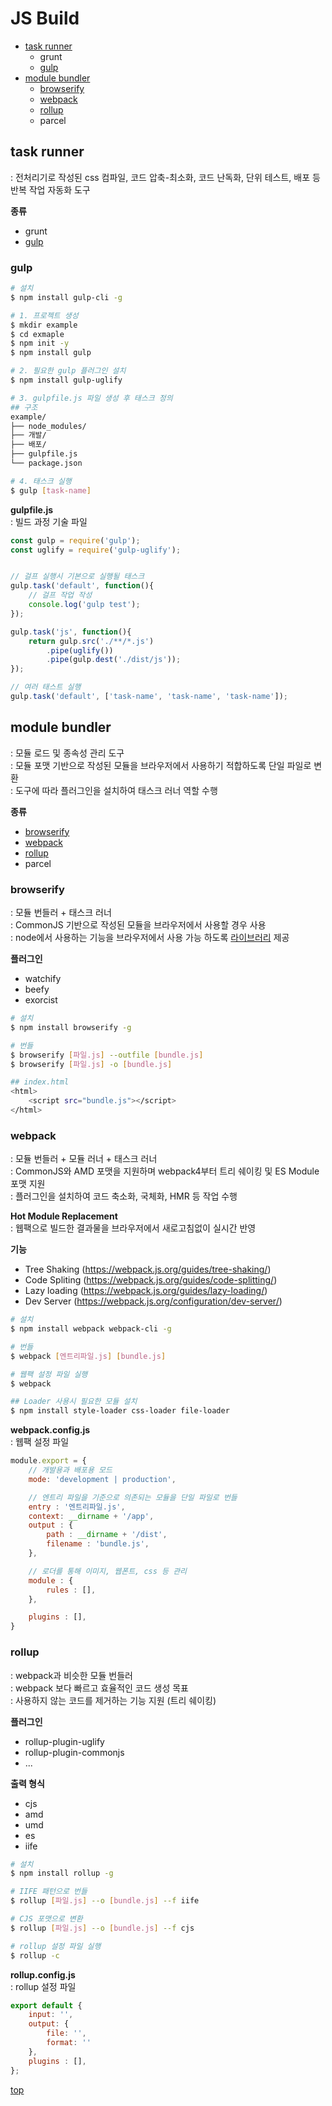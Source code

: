 # JS Build

- [task runner](#task-runner)
    - grunt
    - [gulp](#gulp)
- [module bundler](#module-bundler)
    - [browserify](#browserify)
    - [webpack](#webpack)
    - [rollup](#rollup)
    - parcel



## task runner
: 전처리기로 작성된 css 컴파일, 코드 압축-최소화, 코드 난독화, 단위 테스트, 배포 등 반복 작업 자동화 도구   

**종류**   
- grunt
- [gulp](#gulp)



### gulp     

```bash
# 설치
$ npm install gulp-cli -g

# 1. 프로젝트 생성
$ mkdir example
$ cd exmaple
$ npm init -y
$ npm install gulp

# 2. 필요한 gulp 플러그인 설치
$ npm install gulp-uglify

# 3. gulpfile.js 파일 생성 후 태스크 정의
## 구조
example/
├── node_modules/
├── 개발/            
├── 배포/
├── gulpfile.js   
└── package.json     

# 4. 태스크 실행
$ gulp [task-name]
```


**gulpfile.js**   
: 빌드 과정 기술 파일

```js
const gulp = require('gulp');
const uglify = require('gulp-uglify');


// 걸프 실행시 기본으로 실행될 태스크  
gulp.task('default', function(){
    // 걸프 작업 작성
    console.log('gulp test');
});

gulp.task('js', function(){
    return gulp.src('./**/*.js')
        .pipe(uglify())
        .pipe(gulp.dest('./dist/js'));
});

// 여러 태스트 실행
gulp.task('default', ['task-name', 'task-name', 'task-name']);
```



## module bundler  
: 모듈 로드 및 종속성 관리 도구     
: 모듈 포맷 기반으로 작성된 모듈을 브라우저에서 사용하기 적합하도록 단일 파일로 변환      
: 도구에 따라 플러그인을 설치하여 태스크 러너 역할 수행   

**종류**  
- [browserify](#browserify)
- [webpack](#webpack)
- [rollup](#rollup)
- parcel



### browserify
: 모듈 번들러 + 태스크 러너      
: CommonJS 기반으로 작성된 모듈을 브라우저에서 사용할 경우 사용    
: node에서 사용하는 기능을 브라우저에서 사용 가능 하도록 [라이브러리](https://github.com/browserify/browserify-handbook#builtins) 제공

**플러그인**     
- watchify
- beefy
- exorcist


```bash
# 설치
$ npm install browserify -g

# 번들  
$ browserify [파일.js] --outfile [bundle.js]
$ browserify [파일.js] -o [bundle.js]

## index.html
<html>
    <script src="bundle.js"></script>
</html>
```



### webpack
: 모듈 번들러 + 모듈 러너 + 태스크 러너         
: CommonJS와 AMD 포맷을 지원하며 webpack4부터 트리 쉐이킹 및 ES Module 포맷 지원   
: 플러그인을 설치하여 코드 축소화, 국체화, HMR 등 작업 수행   

**Hot Module Replacement**   
: 웹팩으로 빌드한 결과물을 브라우저에서 새로고침없이 실시간 반영   


**기능**  
- Tree Shaking (https://webpack.js.org/guides/tree-shaking/)
- Code Spliting (https://webpack.js.org/guides/code-splitting/)
- Lazy loading (https://webpack.js.org/guides/lazy-loading/)
- Dev Server (https://webpack.js.org/configuration/dev-server/)


```bash
# 설치
$ npm install webpack webpack-cli -g

# 번들
$ webpack [엔트리파일.js] [bundle.js]  

# 웹팩 설정 파일 실행
$ webpack

## Loader 사용시 필요한 모듈 설치  
$ npm install style-loader css-loader file-loader
```


**webpack.config.js**  
: 웹팩 설정 파일   

```js
module.export = {
    // 개발용과 배포용 모드  
    mode: 'development | production',

    // 엔트리 파일을 기준으로 의존되는 모듈을 단일 파일로 번들    
    entry : '엔트리파일.js',
    context: __dirname + '/app',
    output : {
        path : __dirname + '/dist',
        filename : 'bundle.js',
    },

    // 로더를 통해 이미지, 웹폰트, css 등 관리   
    module : {
        rules : [],
    },

    plugins : [],
}
```



### rollup
: webpack과 비슷한 모듈 번들러      
: webpack 보다 빠르고 효율적인 코드 생성 목표       
: 사용하지 않는 코드를 제거하는 기능 지원 (트리 쉐이킹)    

**플러그인**  
- rollup-plugin-uglify
- rollup-plugin-commonjs
- ...


**출력 형식**  
- cjs
- amd
- umd
- es
- iife


```bash
# 설치
$ npm install rollup -g

# IIFE 패턴으로 번들  
$ rollup [파일.js] --o [bundle.js] --f iife

# CJS 포맷으로 변환
$ rollup [파일.js] --o [bundle.js] --f cjs

# rollup 설정 파일 실행
$ rollup -c
```


**rollup.config.js**   
: rollup 설정 파일  

```js
export default {
    input: '',
    output: {
        file: '',
        format: ''
    },
    plugins : [],
};
```


[top](#)
